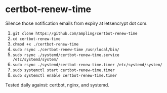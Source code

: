 # certbot-renew-time

Silence those notification emails from expiry at letsencrypt dot com.

1) `git clone https://github.com/ampling/certbot-renew-time`
2) `cd certbot-renew-time`
2) `chmod +x ./certbot-renew-time`
3) `sudo rsync ./certbot-renew-time /usr/local/bin/`
4) `sudo rsync ./systemd/certbot-renew-time.service /etc/systemd/system/`
5) `sudo rsync ./systemd/certbot-renew-time.timer /etc/systemd/system/`
6) `sudo systemctl start certbot-renew-time.timer`
7) `sudo systemctl enable certbot-renew-time.timer`

Tested daily against:  certbot, nginx, and systemd.
